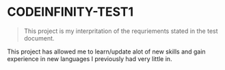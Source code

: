 # CODEINFINITY-TEST1

> This project is my interpritation of the requriements stated in the test document.

This project has allowed me to learn/update alot of new skills and gain experience in new languages I previously had very little in.


